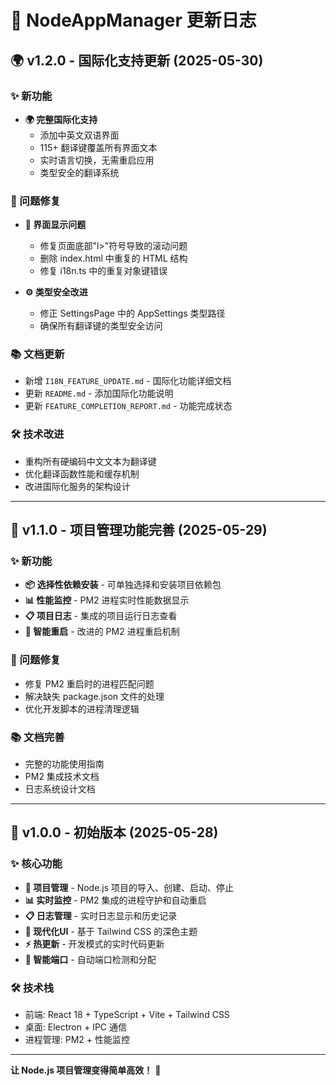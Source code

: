 # 📝 NodeAppManager 更新日志

## 🌍 v1.2.0 - 国际化支持更新 (2025-05-30)

### ✨ 新功能
- **🌍 完整国际化支持**
  - 添加中英文双语界面
  - 115+ 翻译键覆盖所有界面文本
  - 实时语言切换，无需重启应用
  - 类型安全的翻译系统

### 🐛 问题修复
- **🔧 界面显示问题**
  - 修复页面底部"l>"符号导致的滚动问题
  - 删除 index.html 中重复的 HTML 结构
  - 修复 i18n.ts 中的重复对象键错误

- **⚙️ 类型安全改进**
  - 修正 SettingsPage 中的 AppSettings 类型路径
  - 确保所有翻译键的类型安全访问

### 📚 文档更新
- 新增 `I18N_FEATURE_UPDATE.md` - 国际化功能详细文档
- 更新 `README.md` - 添加国际化功能说明
- 更新 `FEATURE_COMPLETION_REPORT.md` - 功能完成状态

### 🛠️ 技术改进
- 重构所有硬编码中文文本为翻译键
- 优化翻译函数性能和缓存机制
- 改进国际化服务的架构设计

---

## 🚀 v1.1.0 - 项目管理功能完善 (2025-05-29)

### ✨ 新功能
- **📦 选择性依赖安装** - 可单独选择和安装项目依赖包
- **📊 性能监控** - PM2 进程实时性能数据显示
- **📋 项目日志** - 集成的项目运行日志查看
- **🔄 智能重启** - 改进的 PM2 进程重启机制

### 🐛 问题修复
- 修复 PM2 重启时的进程匹配问题
- 解决缺失 package.json 文件的处理
- 优化开发脚本的进程清理逻辑

### 📚 文档完善
- 完整的功能使用指南
- PM2 集成技术文档
- 日志系统设计文档

---

## 🎯 v1.0.0 - 初始版本 (2025-05-28)

### ✨ 核心功能
- **🚀 项目管理** - Node.js 项目的导入、创建、启动、停止
- **📊 实时监控** - PM2 集成的进程守护和自动重启
- **📋 日志管理** - 实时日志显示和历史记录
- **🎨 现代化UI** - 基于 Tailwind CSS 的深色主题
- **⚡ 热更新** - 开发模式的实时代码更新
- **🔧 智能端口** - 自动端口检测和分配

### 🛠️ 技术栈
- 前端: React 18 + TypeScript + Vite + Tailwind CSS
- 桌面: Electron + IPC 通信
- 进程管理: PM2 + 性能监控

---

**让 Node.js 项目管理变得简单高效！** 🎯
